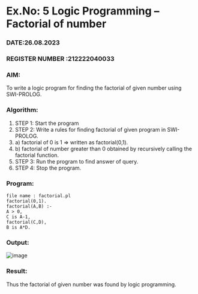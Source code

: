 # Ex.No: 5   Logic Programming – Factorial of number                                            

### DATE:26.08.2023
### REGISTER NUMBER :212222040033 
### AIM: 
To  write  a logic program for finding the factorial of given number using SWI-PROLOG. 
### Algorithm:
1. STEP 1: Start the program
2. STEP 2:  Write a rules for finding factorial of given program in SWI-PROLOG.
3.   a)	factorial of 0 is 1 => written as factorial(0,1).
4.   b)	factorial of number greater than 0 obtained by recursively calling the factorial    function.
5. STEP 3: Run the program  to find answer of  query.
6. STEP 4: Stop the program.

### Program:
```
file name : factorial.pl
factorial(0,1).
factorial(A,B) :-
A > 0,
C is A-1,
factorial(C,D),
B is A*D.
```
### Output:
![image](https://github.com/kaushik2022/AI_Lab_2023-24/assets/129837020/57909e54-b412-416c-8242-8972d42bba09)


### Result:
Thus the factorial of given number was found by logic programming. 
